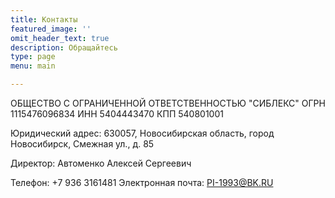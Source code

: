 ```yaml
---
title: Контакты
featured_image: ''
omit_header_text: true
description: Обращайтесь
type: page
menu: main

---
```



ОБЩЕСТВО С ОГРАНИЧЕННОЙ ОТВЕТСТВЕННОСТЬЮ "СИБЛЕКС"
ОГРН 1115476096834
ИНН 5404443470
КПП 540801001

Юридический адрес:
630057, Новосибирская область, город Новосибирск, Смежная ул., д. 85

Директор: Автоменко Алексей Сергеевич

Телефон: +7 936 3161481
Электронная почта: PI-1993@BK.RU
